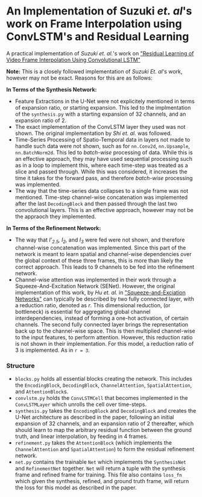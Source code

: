 # An Implementation of Suzuki _et. al_'s work on Frame Interpolation using ConvLSTM's and Residual Learning
 A practical implementation of _Suzuki et. al._'s work on ["Residual Learning of Video Frame Interpolation Using Convolutional LSTM"](https://ieeexplore.ieee.org/stamp/stamp.jsp?arnumber=9145730)

 **Note:** This is a closely followed implementation of _Suzuki Et. al_'s work, however may not be exact. Reasons for this are as follows:
 
 **In Terms of the Synthesis Network:**
 * Feature Extractions in the U-Net were not explicitely mentioned in terms of expansion ratio, or starting expansion. This led to the implmentation of the `synthesis.py` with a starting expansion of 32 channels, and an expansion ratio of 2.
 * The exact implementation of the ConvLSTM layer they used was not shown. The original implementation by _Shi et. al._ was followed.
 * Time-Series Processing of Spatio-Temporal data in layers not made to handle such data were not shown, such as for `nn.Conv2d`, `nn.Upsample`, `nn.BatchNorm2d`. This led to _batch-wise_ processing of data. While this is an effective approach, they may have used sequential processing such as in a loop to implement this, where each time-step was treated as a slice and passed through. While this was considered, it increases the time it takes for the forward pass, and therefore _batch-wise_ processing was implemented.
 * The way that the time-series data collapses to a single frame was not mentioned. Time-step channel-wise concatenation was implemented after the last `DecodingBlock` and then passed through the last two convolutional layers. This is an effective approach, however may not be the appraoch they implemented.

**In Terms of the Refinement Network:**
* The way that _I<super>'</super><sub>2.5</sub>, I<sub>2</sub>,_ and _I<sub>3</sub>_ were fed were not shown, and therefore channel-wise concatenation was implemented. Since this part of the network is meant to learn spatial and channel-wise dependencies over the global context of these three frames, this is more than likely the correct approach. This leads to 9 channels to be fed into the refinement network.
* Channel-wise attention was implemented in their work through a Squeeze-And-Excitation Network (SENet). However, the original implementation of this work, by _Hu et. al._ in ["Squeeze-and-Exciation Networks"](https://arxiv.org/abs/1709.01507) can typically be described by two fully connected layer, with a reduction ratio, denoted as _r_. This dimensional reduction, (or bottleneck) is essential for aggregating global channel interdependencies, instead of forming a one-hot activation, of certain channels. The second fully connected layer brings the representation back up to the channel-wise space. This is then multiplied channel-wise to the input features, to perform attention. However, this reduction ratio is not shown in their implementation. For this model, a reduction ratio of 3 is implemented. As in `r = 3`.

### Structure
* `blocks.py` holds all essential blocks creating the network. This includes the `EncodingBlock`, `DecodingBlock`, `ChannelAttention`, `SpatialAttention`, and `AttentionBlock`s.
* `convlstm.py` holds the `ConvLSTMCell` that becomes implemented in the `ConvLSTMLayer` which unrolls the cell over time-steps.
* `synthesis.py` takes the `EncodingBlock` and `DecodingBlock` and creates the U-Net architecture as described in the paper, following an initial expansion of 32 channels, and an expansion ratio of 2 thereafter, which should learn to map the arbitrary residual function between the ground truth, and linear interpolation, by feeding in 4 frames. 
* `refinement.py` takes the `AttentionBlock` (which implements the `ChannelAttention` and `SpatialAttention`) to form the residual refinement network.
* `net.py` contains the trainable `Net` which implements the `SynthesisNet` and `RefinementNet` together. `Net` will return a tuple with the synthesis frame and refined frame for training. This file also contains `loss_fn` which given the synthesis, refined, and ground truth frame, will return the loss for this model as described in the paper.
